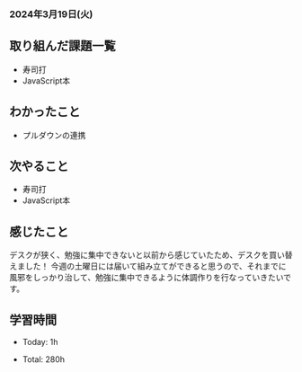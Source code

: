 ### 2024年3月19日(火)

## 取り組んだ課題一覧

- 寿司打
- JavaScript本

## わかったこと

- プルダウンの連携

## 次やること

- 寿司打
- JavaScript本

## 感じたこと

デスクが狭く、勉強に集中できないと以前から感じていたため、デスクを買い替えました！
今週の土曜日には届いて組み立てができると思うので、それまでに風邪をしっかり治して、勉強に集中できるように体調作りを行なっていきたいです。

## 学習時間

- Today: 1h

- Total: 280h